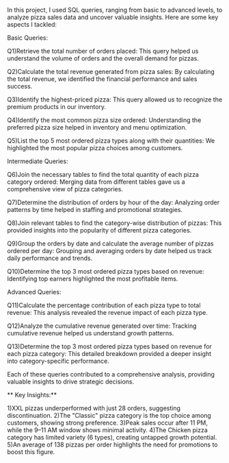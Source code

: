 In this project, I used SQL queries, ranging from basic to advanced levels, to analyze pizza sales data and uncover valuable insights. Here are some key aspects I tackled:

Basic Queries:

Q1)Retrieve the total number of orders placed:
       This query helped us understand the volume of orders and the overall demand for pizzas.

Q2)Calculate the total revenue generated from pizza sales:
       By calculating the total revenue, we identified the financial performance and sales success.

Q3)Identify the highest-priced pizza:
      This query allowed us to recognize the premium products in our inventory.

Q4)Identify the most common pizza size ordered:
      Understanding the preferred pizza size helped in inventory and menu optimization.

Q5)List the top 5 most ordered pizza types along with their quantities:
      We highlighted the most popular pizza choices among customers.

Intermediate Queries:

Q6)Join the necessary tables to find the total quantity of each pizza category ordered:
      Merging data from different tables gave us a comprehensive view of pizza categories.

Q7)Determine the distribution of orders by hour of the day:
      Analyzing order patterns by time helped in staffing and promotional strategies.

Q8)Join relevant tables to find the category-wise distribution of pizzas:
      This provided insights into the popularity of different pizza categories.

Q9)Group the orders by date and calculate the average number of pizzas ordered per day:
      Grouping and averaging orders by date helped us track daily performance and trends.

Q10)Determine the top 3 most ordered pizza types based on revenue:
     Identifying top earners highlighted the most profitable items.

Advanced Queries:

Q11)Calculate the percentage contribution of each pizza type to total revenue:
      This analysis revealed the revenue impact of each pizza type.

Q12)Analyze the cumulative revenue generated over time:
     Tracking cumulative revenue helped us understand growth patterns.

Q13)Determine the top 3 most ordered pizza types based on revenue for each pizza category:
     This detailed breakdown provided a deeper insight into category-specific performance.


Each of these queries contributed to a comprehensive analysis, providing valuable insights to drive strategic decisions.


** Key Insights:**

1)XXL pizzas underperformed with just 28 orders, suggesting discontinuation.
2)The "Classic" pizza category is the top choice among customers, showing strong preference.
3)Peak sales occur after 11 PM, while the 9–11 AM window shows minimal activity.
4)The Chicken pizza category has limited variety (6 types), creating untapped growth potential.
5)An average of 138 pizzas per order highlights the need for promotions to boost this figure.



